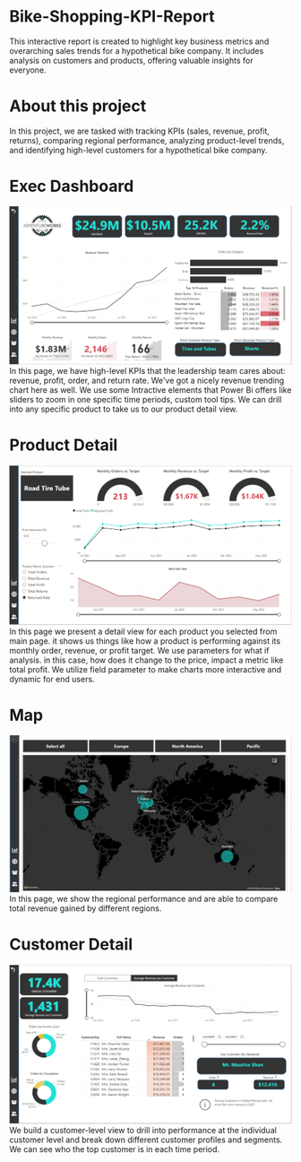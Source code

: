# Bike-Shopping-KPI-Report
This interactive report is created to highlight key business metrics and overarching sales trends for a hypothetical bike company. It includes analysis on customers and products, offering valuable insights for everyone.

# About this project
In this project, we are tasked with tracking KPIs (sales, revenue, profit, returns), comparing regional performance, analyzing product-level trends, and identifying high-level customers for a hypothetical bike company.

# Exec Dashboard
![Exec Dashboard](./1.png)
In this page, we have high-level KPIs that the leadership team cares about: revenue, profit, order, and return rate. We've got a nicely revenue trending chart here as well. We use some Intractive elements that Power Bi offers like sliders to zoom in one specific time periods, custom tool tips. We can drill into any specific product to take us to our product detail view.

# Product Detail
![Exec Dashboard](./2.png)
In this page we present a detail view for each product you selected from main page. it shows us things like how a product is performing against its monthly order, revenue, or profit target. We use parameters for what if analysis.  in this case, how does it change to the price, impact a metric like total profit. We utilize field parameter to make charts more interactive and dynamic for end users.

# Map
![Exec Dashboard](./3.png)
In this page, we show the regional performance and are able to compare total revenue gained by different regions.

# Customer Detail
![Exec Dashboard](./4.png)
We build a customer-level view to drill into performance at the individual customer level and break down different customer profiles and segments. We can see who the top customer is in each time period.
